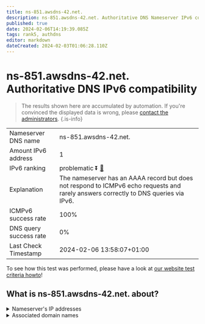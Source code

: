 ```yaml
---
title: ns-851.awsdns-42.net.
description: ns-851.awsdns-42.net. Authoritative DNS Nameserver IPv6 compatibility
published: true
date: 2024-02-06T14:19:39.085Z
tags: rank5, authdns
editor: markdown
dateCreated: 2024-02-03T01:06:28.110Z
---
```


# ns-851.awsdns-42.net. Authoritative DNS IPv6 compatibility

> The results shown here are accumulated by automation. If you're convinced the displayed data is wrong, please [contact the administrators](/howto/chat). 
{.is-info}




|   |   |
| - | - |
| Nameserver DNS name | ns-851.awsdns-42.net.
| Amount IPv6 address | 1
| IPv6 ranking | problematic :arrow_double_down: [🔗](/howto/ranking) |
| Explanation | The nameserver has an AAAA record but does not respond to ICMPv6 echo requests and rarely answers correctly to DNS queries via IPv6. |
| ICMPv6 success rate | 100%|
| DNS query success rate | 0% |
| Last Check Timestamp | 2024-02-06 13:58:07+01:00 |

To see how this test was performed, please have a look at [our website test criteria howto](/howto/testcriteria/authdns)!


## What is ns-851.awsdns-42.net. about?




<details>
<summary>Nameserver's IP addresses</summary>

2600:9000:5303:5300::1

</details>



<details>
<summary>Associated domain names</summary>

www.stern.de

</details>
